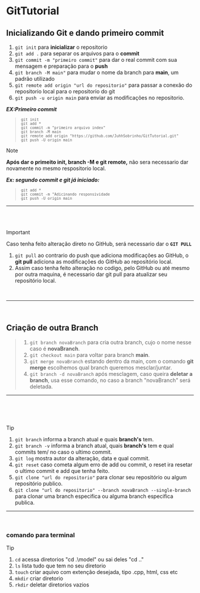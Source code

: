 # GitTutorial
## Inicializando Git e dando primeiro commit
1. `git init` para **inicializar** o repositorio<br>
1. `git add .` para separar os arquivos para o **commit**<br>
1. `git commit -m "primeiro commit"` para dar o real commit com sua mensagem e preparação para o **push**<br>
1. `git branch -M main"` para mudar o nome da branch para **main**, um padrão utilizado<br>
1. `git remote add origin "url do repositorio"` para passar a conexão do repositorio local para o repositorio do git<br>
1. `git push -u origin main` para enviar as modificações no repositorio.

***EX:Primeiro commit***
><sub> `git init `</sub><br>
><sub> `git add *`</sub><br>
><sub> `git commit -m "primeiro arquivo index"`</sub><br>
><sub> `git branch -M main`</sub><br>
><sub> `git remote add origin "https://github.com/JuhhSobrinho/GitTutorial.git"`</sub><br>
><sub> `git push -U origin main`</sub><br>

> [!NOTE]
> **Após dar o primeito init, branch -M e git remote,** não sera necessario dar novamente no mesmo respositorio local.

***Ex: segundo commit e git já iniciado:***
><sub> `git add *`</sub><br>
><sub> `git commit -m "Adicinando responsividade`</sub><br>
><sub> `git push -U origin main`</sub><br>

---
<br>
<br>

> [!IMPORTANT]
> Caso tenha feito alteração direto no GitHub, será necessario dar o **`GIT PULL`**<br>
> 1. `git pull` ao contrario do push que adiciona modificações ao GitHub, o **git pull** adiciona as modificações do GitHub ao repositório local.<br>
> 1. Assim caso tenha feito alteração no codigo, pelo GitHub ou até mesmo por outra maquina, é necessario dar git pull para atualizar seu repositório local.
<br>

---
<br>

## Criação de outra Branch
> 1. `git branch novaBranch` para cria outra branch, cujo o nome nesse caso é **novaBranch**.
> 1. `git checkout main` para voltar para branch **main**.
> 1. `git merge novaBranch` estando dentro da main, com o comando **git merge** escolhemos qual branch queremos mesclar/juntar.
> 1. `git branch -d novaBranch` após mesclagem, caso queira **deletar a branch**, usa esse comando, no caso a branch "novaBranch" será deletada.

---
<br>
<br>
<br>

> [!TIP]
> 1. `git branch` informa a branch atual e quais **branch's** tem.<br>
> 1. `git branch -v` informa a branch atual, quais **branch's** tem e qual commits tem/ no caso o ultimo commit. <br>
> 1. `git log` mostra autor da alteração, data e qual commit.<br>
> 1. `git reset` caso cometa algum erro de add ou commit, o reset ira resetar o ultimo commit e add que tenha feito.
> 1. `git clone "url do repositorio"` para clonar seu repositório ou algum repositório publico.
> 1. `git clone "url do repositorio" --branch novaBranch --single-branch` para clonar uma branch especifica ou alguma branch especifica publica.


---
<br>

### comando para terminal

> [!TIP]
> 1. `cd` acessa diretorios "cd .\model\"  ou sai deles "cd .."<br>
> 1. `ls` lista tudo que tem no seu diretorio<br>
> 1. `touch` criar aquivo com extenção desejada, tipo .cpp, html, css etc<br>
> 1. `mkdir` criar diretorio<br>
> 1. `rkdir` deletar diretorios vazios<br>
